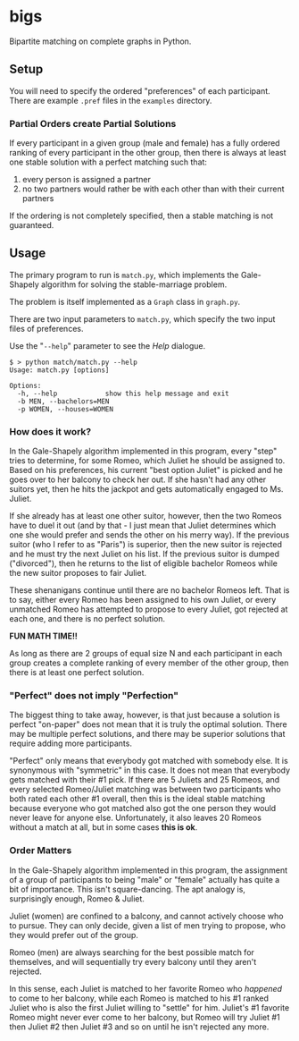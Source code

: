 # bigs
Bipartite matching on complete graphs in Python.

## Setup
You will need to specify the ordered "preferences" of each participant. There are example `.pref` files in the `examples` directory.

### Partial Orders create Partial Solutions
If every participant in a given group (male and female) has a fully ordered ranking of every participant in the other group, then there is always at least one stable solution with a perfect matching such that:

1. every person is assigned a partner
2. no two partners would rather be with each other than with their current partners

If the ordering is not completely specified, then a stable matching is not guaranteed.

## Usage
The primary program to run is `match.py`, which implements the Gale-Shapely algorithm for solving the stable-marriage problem.

The problem is itself implemented as a `Graph` class in `graph.py`.

There are two input parameters to `match.py`, which specify the two input files of preferences.

Use the "`--help`" parameter to see the *Help* dialogue.

    $ > python match/match.py --help
    Usage: match.py [options]
    
    Options:
      -h, --help            show this help message and exit
      -b MEN, --bachelors=MEN
      -p WOMEN, --houses=WOMEN

### How does it work?
In the Gale-Shapely algorithm implemented in this program, every "step" tries to determine, for some Romeo, which Juliet he should be assigned to. Based on his preferences, his current "best option Juliet" is picked and he goes over to her balcony to check her out. If she hasn't had any other suitors yet, then he hits the jackpot and gets automatically engaged to Ms. Juliet. 

If she already has at least one other suitor, however, then the two Romeos have to duel it out (and by that - I just mean that Juliet determines which one she would prefer and sends the other on his merry way). If the previous suitor (who I refer to as "Paris") is superior, then the new suitor is rejected and he must try the next Juliet on his list. If the previous suitor is dumped ("divorced"), then he returns to the list of eligible bachelor Romeos while the new suitor proposes to fair Juliet.

These shenanigans continue until there are no bachelor Romeos left. That is to say, either every Romeo has been assigned to his own Juliet, or every unmatched Romeo has attempted to propose to every Juliet, got rejected at each one, and there is no perfect solution.

**FUN MATH TIME!!**

As long as there are 2 groups of equal size N and each participant in each group creates a complete ranking of every member of the other group, then there is at least one perfect solution.

### "Perfect" does not imply "Perfection"
The biggest thing to take away, however, is that just because a solution is perfect "on-paper" does not mean that it is truly the optimal solution. There may be multiple perfect solutions, and there may be superior solutions that require adding more participants. 

"Perfect" only means that everybody got matched with somebody else. It is synonymous with "symmetric" in this case. It does not mean that everybody gets matched with their #1 pick. If there are 5 Juliets and 25 Romeos, and every selected Romeo/Juliet matching was between two participants who both rated each other #1 overall, then this is the ideal stable matching because everyone who got matched also got the one person they would never leave for anyone else. Unfortunately, it also leaves 20 Romeos without a match at all, but in some cases **this is ok**. 

### Order Matters
In the Gale-Shapely algorithm implemented in this program, the assignment of a group of participants to being "male" or "female" actually has quite a bit of importance. This isn't square-dancing. The apt analogy is, surprisingly enough, Romeo & Juliet. 

Juliet (women) are confined to a balcony, and cannot actively choose who to pursue. They can only decide, given a list of men trying to propose, who they would prefer out of the group.

Romeo (men) are always searching for the best possible match for themselves, and will sequentially try every balcony until they aren't rejected.

In this sense, each Juliet is matched to her favorite Romeo who *happened* to come to her balcony, while each Romeo is matched to his #1 ranked Juliet who is also the first Juliet willing to "settle" for him. Juliet's #1 favorite Romeo might never ever come to her balcony, but Romeo will try Juliet #1 then Juliet #2 then Juliet #3 and so on until he isn't rejected any more.
